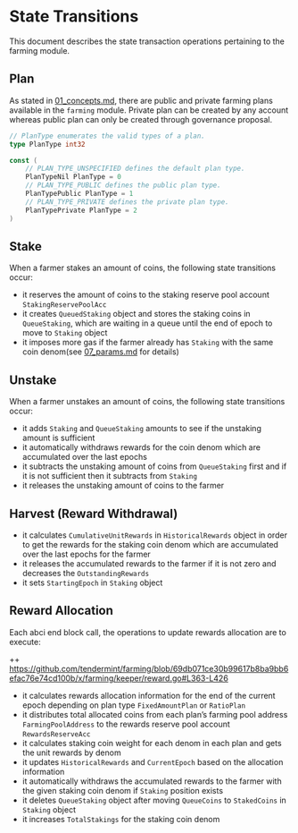 <!-- order: 3 -->

 # State Transitions

This document describes the state transaction operations pertaining to the farming module.

## Plan

As stated in [01_concepts.md](01_concepts.md), there are public and private farming plans available in the `farming` module. Private plan can be created by any account whereas public plan can only be created through governance proposal.

```go
// PlanType enumerates the valid types of a plan.
type PlanType int32

const (
    // PLAN_TYPE_UNSPECIFIED defines the default plan type.
    PlanTypeNil PlanType = 0
    // PLAN_TYPE_PUBLIC defines the public plan type.
    PlanTypePublic PlanType = 1
    // PLAN_TYPE_PRIVATE defines the private plan type.
    PlanTypePrivate PlanType = 2
)
```

## Stake

When a farmer stakes an amount of coins, the following state transitions occur:

- it reserves the amount of coins to the staking reserve pool account `StakingReservePoolAcc` 
- it creates `QueuedStaking` object and stores the staking coins in `QueueStaking`, which are waiting in a queue until the end of epoch to move to `Staking` object
- it imposes more gas if the farmer already has `Staking` with the same coin denom(see [07_params.md](07_params.md#DelayedStakingGasFee) for details)

## Unstake

When a farmer unstakes an amount of coins, the following state transitions occur:

- it adds `Staking` and `QueueStaking` amounts to see if the unstaking amount is sufficient
- it automatically withdraws rewards for the coin denom which are accumulated over the last epochs
- it subtracts the unstaking amount of coins from `QueueStaking` first and if it is not sufficient then it subtracts from `Staking`
- it releases the unstaking amount of coins to the farmer

## Harvest (Reward Withdrawal)

- it calculates `CumulativeUnitRewards` in `HistoricalRewards` object in order to get the rewards for the staking coin denom which are accumulated over the last epochs for the farmer
- it releases the accumulated rewards to the farmer if it is not zero and decreases the `OutstandingRewards`
- it sets `StartingEpoch` in `Staking` object

## Reward Allocation

Each abci end block call, the operations to update rewards allocation are to execute:

++ https://github.com/tendermint/farming/blob/69db071ce30b99617b8ba9bb6efac76e74cd100b/x/farming/keeper/reward.go#L363-L426

- it calculates rewards allocation information for the end of the current epoch depending on plan type `FixedAmountPlan` or `RatioPlan`
- it distributes total allocated coins from each plan’s farming pool address `FarmingPoolAddress` to the rewards reserve pool account `RewardsReserveAcc`
- it calculates staking coin weight for each denom in each plan and gets the unit rewards by denom
- it updates `HistoricalRewards` and `CurrentEpoch` based on the allocation information
- it automatically withdraws the accumulated rewards to the farmer with the given staking coin denom if `Staking` position exists
- it deletes `QueueStaking` object after moving `QueueCoins` to `StakedCoins` in `Staking` object
- it increases `TotalStakings` for the staking coin denom